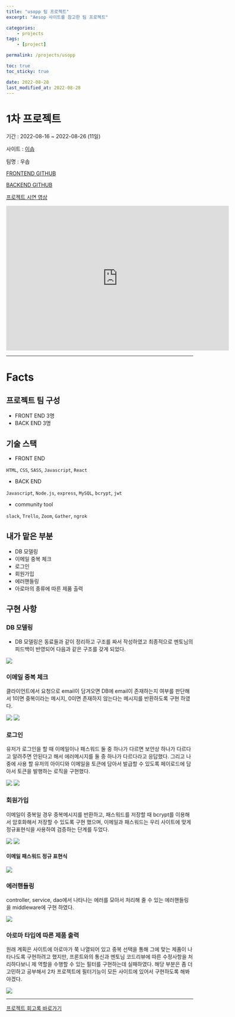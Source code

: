 ```yaml
---
title: "usopp 팀 프로젝트"
excerpt: "Aesop 사이트를 참고한 팀 프로젝트"

categories:
    - projects
tags:
    - [project]

permalink: /projects/usopp

toc: true
toc_sticky: true

date: 2022-08-28
last_modified_at: 2022-08-28
---
```


# 1차 프로젝트

기간 : 2022-08-16 ~ 2022-08-26 (11일)

사이트 : [이솝](https://www.aesop.com/kr/)

팀명 : 우솝

[FRONTEND GITHUB](https://github.com/wecode-bootcamp-korea/36-1st-Usopp-frontend)

[BACKEND GITHUB](https://github.com/wecode-bootcamp-korea/36-1st-Usopp-backend)

[프로젝트 시연 영상](https://www.youtube.com/watch?v=n2kL24FnHsE)

<iframe width="600" height="390" src="https://www.youtube.com/embed/n2kL24FnHsE" title="이솝 홈페이지 클론 코딩" frameborder="0" allow="accelerometer; autoplay; clipboard-write; encrypted-media; gyroscope; picture-in-picture" allowfullscreen></iframe>

---

# Facts

## 프로젝트 팀 구성

-   FRONT END 3명
-   BACK END 3명

## 기술 스택

-   FRONT END

`HTML`, `CSS`, `SASS`, `Javascript`, `React`

-   BACK END

`Javascript`, `Node.js`, `express`, `MySQL`, `bcrypt`, `jwt`

-   community tool

`slack`, `Trello`, `Zoom`, `Gather`, `ngrok`

## 내가 맡은 부분

-   DB 모델링
-   이메일 중복 체크
-   로그인
-   회원가입
-   에러핸들링
-   아로마의 종류에 따른 제품 출력

## 구현 사항

### DB 모델링

-   DB 모델링은 동료들과 같이 정리하고 구조를 짜서 작성하였고 최종적으로 멘토님의 피드백이 반영되어 다음과 같은 구조를 갖게 되었다.

![](../../assets/images/posts_img/DATABASE/2022-08-17-feedback.md.png)

### 이메일 중복 체크

클라이언트에서 요청으로 email이 담겨오면 DB에 email이 존재하는지 여부를 판단해서 1이면 중복이라는 메시지, 0이면 존재하지 않는다는 메시지를 반환하도록 구현 하였다.

![](../../assets/images/posts_img/memoir/2022-08-28-memoir1.png)
![](../../assets/images/posts_img/memoir/2022-08-28-emailcheck.gif)

### 로그인

유저가 로그인을 할 때 이메일이나 패스워드 둘 중 하나가 다르면 보안상 하나가 다르다고 알려주면 안된다고 해서 에러메시지를 둘 중 하나가 다르다라고 응답했다.
그리고 나중에 사용 할 유저의 아이디와 이메일을 토큰에 담아서 발급할 수 있도록 페이로드에 담아서 토큰을 발행하는 로직을 구현했다.

![](../../assets/images/posts_img/memoir/2022-08-28-memoir2.png)
![](../../assets/images/posts_img/memoir/2022-08-28-signin.gif)

### 회원가입

이메일이 중복일 경우 중복메시지를 반환하고, 패스워드를 저장할 때 bcrypt를 이용해서 암호화해서 저장할 수 있도록 구현 했으며, 이메일과 패스워드는 우리 사이트에 맞게 정규표현식을 사용하여 검증하는 단계를 두었다.

![](../../assets/images/posts_img/memoir/2022-08-28-memoir3.png)
![](../../assets/images/posts_img/memoir/2022-08-28-signup.gif)

#### 이메일 패스워드 정규 표현식

![](../../assets/images/posts_img/memoir/2022-08-28-memoir4.png)

### 에러핸들링

controller, service, dao에서 나타나는 에러를 모아서 처리해 줄 수 있는 에러핸들링을 middleware에 구현 하였다.

![](../../assets/images/posts_img/memoir/2022-08-28-memoir5.png)

### 아로마 타입에 따른 제품 출력

원래 계획은 사이트에 아로마가 쭉 나열되어 있고 중복 선택을 통해 그에 맞는 제품이 나타나도록 구현하려고 했지만, 프론트와의 통신과 멘토님 코드리뷰에 따른 수정사항을 처리하다보니 제 역할을 수행할 수 있는 필터를 구현하는데 실패하였다. 해당 부분은 좀 더 고민하고 공부해서 2차 프로젝트에 필터기능이 모든 사이트에 있어서 구현하도록 해봐야겠다.

![](../../assets/images/posts_img/memoir/2022-08-28-memoir6.png)


---

[프로젝트 회고록 바로가기](https://sw1104.github.io/memoir/6)